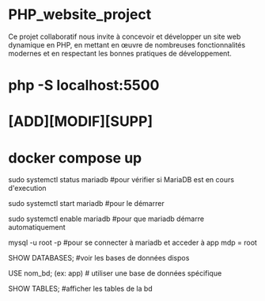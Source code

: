 # PHP_website_project
Ce projet collaboratif nous invite à concevoir et développer un site web dynamique en PHP, en mettant en œuvre de nombreuses fonctionnalités modernes et en respectant les bonnes pratiques de développement.



# php -S localhost:5500
# [ADD][MODIF][SUPP]
# docker compose up


sudo systemctl status mariadb  #pour vérifier si MariaDB est en cours d'execution

sudo systemctl start mariadb  #pour le démarrer

sudo systemctl enable mariadb  #pour que mariadb démarre automatiquement

mysql -u root -p  #pour se connecter à mariadb et acceder à app
mdp = root

SHOW DATABASES;  #voir les bases de données dispos

USE nom_bd; (ex: app)  # utiliser une base de données spécifique

SHOW TABLES;  #afficher les tables de la bd



